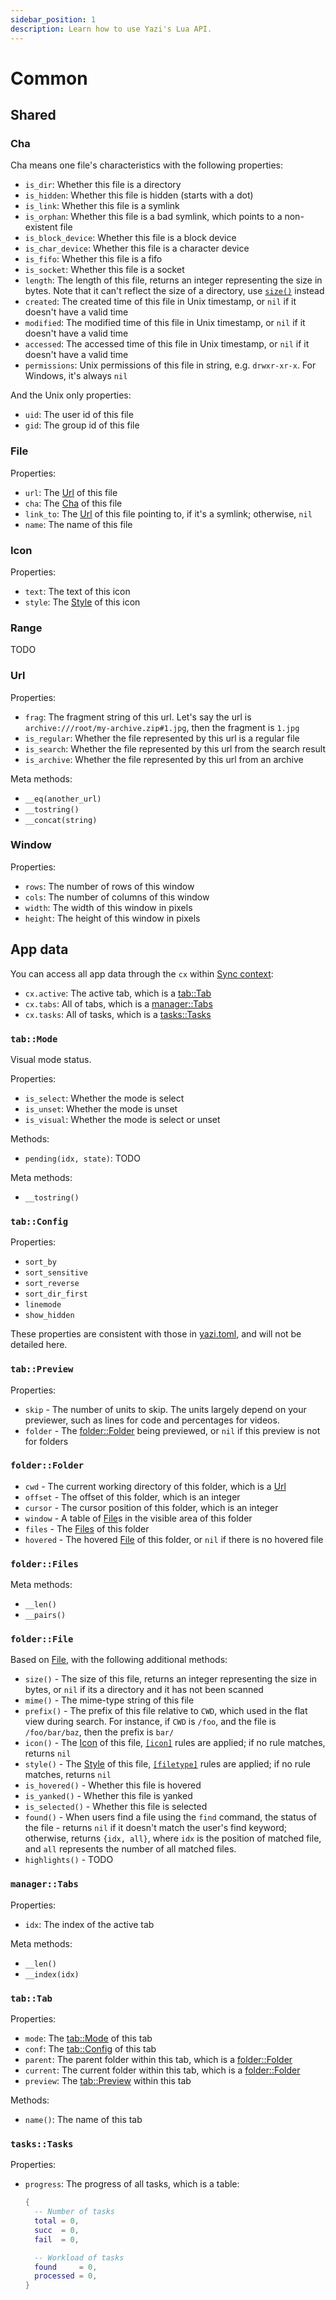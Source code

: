 ```yaml
---
sidebar_position: 1
description: Learn how to use Yazi's Lua API.
---
```


# Common

## Shared

### Cha

Cha means one file's characteristics with the following properties:

- `is_dir`: Whether this file is a directory
- `is_hidden`: Whether this file is hidden (starts with a dot)
- `is_link`: Whether this file is a symlink
- `is_orphan`: Whether this file is a bad symlink, which points to a non-existent file
- `is_block_device`: Whether this file is a block device
- `is_char_device`: Whether this file is a character device
- `is_fifo`: Whether this file is a fifo
- `is_socket`: Whether this file is a socket
- `length`: The length of this file, returns an integer representing the size in bytes. Note that it can't reflect the size of a directory, use [`size()`](#folderfile) instead
- `created`: The created time of this file in Unix timestamp, or `nil` if it doesn't have a valid time
- `modified`: The modified time of this file in Unix timestamp, or `nil` if it doesn't have a valid time
- `accessed`: The accessed time of this file in Unix timestamp, or `nil` if it doesn't have a valid time
- `permissions`: Unix permissions of this file in string, e.g. `drwxr-xr-x`. For Windows, it's always `nil`

And the Unix only properties:

- `uid`: The user id of this file
- `gid`: The group id of this file

### File

Properties:

- `url`: The [Url](#url) of this file
- `cha`: The [Cha](#cha) of this file
- `link_to`: The [Url](#url) of this file pointing to, if it's a symlink; otherwise, `nil`
- `name`: The name of this file

### Icon

Properties:

- `text`: The text of this icon
- `style`: The [Style](#uistyle) of this icon

### Range

TODO

### Url

Properties:

- `frag`: The fragment string of this url. Let's say the url is `archive:///root/my-archive.zip#1.jpg`, then the fragment is `1.jpg`
- `is_regular`: Whether the file represented by this url is a regular file
- `is_search`: Whether the file represented by this url from the search result
- `is_archive`: Whether the file represented by this url from an archive

Meta methods:

- `__eq(another_url)`
- `__tostring()`
- `__concat(string)`

### Window

Properties:

- `rows`: The number of rows of this window
- `cols`: The number of columns of this window
- `width`: The width of this window in pixels
- `height`: The height of this window in pixels

## App data

You can access all app data through the `cx` within [Sync context](./overview.md#sync-context):

- `cx.active`: The active tab, which is a [tab::Tab](#tabtab)
- `cx.tabs`: All of tabs, which is a [manager::Tabs](#managertabs)
- `cx.tasks`: All of tasks, which is a [tasks::Tasks](#taskstasks)

### `tab::Mode`

Visual mode status.

Properties:

- `is_select`: Whether the mode is select
- `is_unset`: Whether the mode is unset
- `is_visual`: Whether the mode is select or unset

Methods:

- `pending(idx, state)`: TODO

Meta methods:

- `__tostring()`

### `tab::Config`

Properties:

- `sort_by`
- `sort_sensitive`
- `sort_reverse`
- `sort_dir_first`
- `linemode`
- `show_hidden`

These properties are consistent with those in [yazi.toml](../configuration/yazi.md), and will not be detailed here.

### `tab::Preview`

Properties:

- `skip` - The number of units to skip. The units largely depend on your previewer, such as lines for code and percentages for videos.
- `folder` - The [folder::Folder](#folderfolder) being previewed, or `nil` if this preview is not for folders

### `folder::Folder`

- `cwd` - The current working directory of this folder, which is a [Url](#url)
- `offset` - The offset of this folder, which is an integer
- `cursor` - The cursor position of this folder, which is an integer
- `window` - A table of [File](#file)s in the visible area of this folder
- `files` - The [Files](#folderfiles) of this folder
- `hovered` - The hovered [File](#file) of this folder, or `nil` if there is no hovered file

### `folder::Files`

Meta methods:

- `__len()`
- `__pairs()`

### `folder::File`

Based on [File](#file), with the following additional methods:

- `size()` - The size of this file, returns an integer representing the size in bytes, or `nil` if its a directory and it has not been scanned
- `mime()` - The mime-type string of this file
- `prefix()` - The prefix of this file relative to `CWD`, which used in the flat view during search. For instance, if `CWD` is `/foo`, and the file is `/foo/bar/baz`, then the prefix is `bar/`
- `icon()` - The [Icon](#icon) of this file, [`[icon]`](../configuration/theme.md#icons) rules are applied; if no rule matches, returns `nil`
- `style()` - The [Style](#uistyle) of this file, [`[filetype]`](../configuration/theme.md#filetype) rules are applied; if no rule matches, returns `nil`
- `is_hovered()` - Whether this file is hovered
- `is_yanked()` - Whether this file is yanked
- `is_selected()` - Whether this file is selected
- `found()` - When users find a file using the `find` command, the status of the file - returns `nil` if it doesn't match the user's find keyword; otherwise, returns `{idx, all}`, where `idx` is the position of matched file, and `all` represents the number of all matched files.
- `highlights()` - TODO

### `manager::Tabs`

Properties:

- `idx`: The index of the active tab

Meta methods:

- `__len()`
- `__index(idx)`

### `tab::Tab`

Properties:

- `mode`: The [tab::Mode](#tabmode) of this tab
- `conf`: The [tab::Config](#tabconfig) of this tab
- `parent`: The parent folder within this tab, which is a [folder::Folder](#folderfolder)
- `current`: The current folder within this tab, which is a [folder::Folder](#folderfolder)
- `preview`: The [tab::Preview](#tabpreview) within this tab

Methods:

- `name()`: The name of this tab

### `tasks::Tasks`

Properties:

- `progress`: The progress of all tasks, which is a table:

  ```lua
  {
  	-- Number of tasks
  	total = 0,
  	succ  = 0,
  	fail  = 0,

  	-- Workload of tasks
  	found     = 0,
  	processed = 0,
  }
  ```
